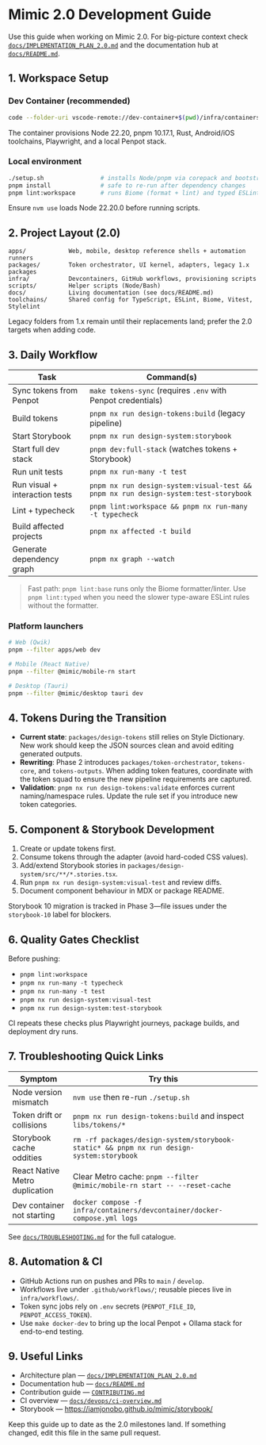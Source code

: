 # Mimic 2.0 Development Guide

Use this guide when working on Mimic 2.0. For big-picture context check
[`docs/IMPLEMENTATION_PLAN_2.0.md`](docs/IMPLEMENTATION_PLAN_2.0.md) and the documentation hub at
[`docs/README.md`](docs/README.md).

## 1. Workspace Setup

### Dev Container (recommended)

```bash
code --folder-uri vscode-remote://dev-container+$(pwd)/infra/containers/devcontainer
```

The container provisions Node 22.20, pnpm 10.17.1, Rust, Android/iOS toolchains, Playwright, and a local
Penpot stack.

### Local environment

```bash
./setup.sh                # installs Node/pnpm via corepack and bootstrap dependencies
pnpm install              # safe to re-run after dependency changes
pnpm lint:workspace       # runs Biome (format + lint) and typed ESLint to verify the toolchain
```

Ensure `nvm use` loads Node 22.20.0 before running scripts.

## 2. Project Layout (2.0)

```text
apps/            Web, mobile, desktop reference shells + automation runners
packages/        Token orchestrator, UI kernel, adapters, legacy 1.x packages
infra/           Devcontainers, GitHub workflows, provisioning scripts
scripts/         Helper scripts (Node/Bash)
docs/            Living documentation (see docs/README.md)
toolchains/      Shared config for TypeScript, ESLint, Biome, Vitest, Stylelint
```

Legacy folders from 1.x remain until their replacements land; prefer the 2.0 targets when adding code.

## 3. Daily Workflow

| Task                          | Command(s)                                                                            |
| ----------------------------- | ------------------------------------------------------------------------------------- |
| Sync tokens from Penpot       | `make tokens-sync` (requires `.env` with Penpot credentials)                          |
| Build tokens                  | `pnpm nx run design-tokens:build` (legacy pipeline)                                  |
| Start Storybook               | `pnpm nx run design-system:storybook`                                                |
| Start full dev stack          | `pnpm dev:full-stack` (watches tokens + Storybook)                                   |
| Run unit tests                | `pnpm nx run-many -t test`                                                           |
| Run visual + interaction tests| `pnpm nx run design-system:visual-test && pnpm nx run design-system:test-storybook`  |
| Lint + typecheck              | `pnpm lint:workspace && pnpm nx run-many -t typecheck`                               |
| Build affected projects       | `pnpm nx affected -t build`                                                          |
| Generate dependency graph     | `pnpm nx graph --watch`                                                              |

> Fast path: `pnpm lint:base` runs only the Biome formatter/linter. Use `pnpm lint:typed` when you need the slower
> type-aware ESLint rules without the formatter.

### Platform launchers

```bash
# Web (Qwik)
pnpm --filter apps/web dev

# Mobile (React Native)
pnpm --filter @mimic/mobile-rn start

# Desktop (Tauri)
pnpm --filter @mimic/desktop tauri dev
```

## 4. Tokens During the Transition

- **Current state**: `packages/design-tokens` still relies on Style Dictionary. New work should keep
  the JSON sources clean and avoid editing generated outputs.
- **Rewriting**: Phase 2 introduces `packages/token-orchestrator`, `tokens-core`, and `tokens-outputs`.
  When adding token features, coordinate with the token squad to ensure the new pipeline requirements
  are captured.
- **Validation**: `pnpm nx run design-tokens:validate` enforces current naming/namespace rules. Update
  the rule set if you introduce new token categories.

## 5. Component & Storybook Development

1. Create or update tokens first.
2. Consume tokens through the adapter (avoid hard-coded CSS values).
3. Add/extend Storybook stories in `packages/design-system/src/**/*.stories.tsx`.
4. Run `pnpm nx run design-system:visual-test` and review diffs.
5. Document component behaviour in MDX or package README.

Storybook 10 migration is tracked in Phase 3—file issues under the `storybook-10` label for blockers.

## 6. Quality Gates Checklist

Before pushing:

- `pnpm lint:workspace`
- `pnpm nx run-many -t typecheck`
- `pnpm nx run-many -t test`
- `pnpm nx run design-system:visual-test`
- `pnpm nx run design-system:test-storybook`

CI repeats these checks plus Playwright journeys, package builds, and deployment dry runs.

## 7. Troubleshooting Quick Links

| Symptom                             | Try this                                                                 |
| ----------------------------------- | ------------------------------------------------------------------------ |
| Node version mismatch               | `nvm use` then re-run `./setup.sh`                                       |
| Token drift or collisions           | `pnpm nx run design-tokens:build` and inspect `libs/tokens/*`            |
| Storybook cache oddities            | `rm -rf packages/design-system/storybook-static* && pnpm nx run design-system:storybook` |
| React Native Metro duplication      | Clear Metro cache: `pnpm --filter @mimic/mobile-rn start -- --reset-cache` |
| Dev container not starting          | `docker compose -f infra/containers/devcontainer/docker-compose.yml logs` |

See [`docs/TROUBLESHOOTING.md`](docs/TROUBLESHOOTING.md) for the full catalogue.

## 8. Automation & CI

- GitHub Actions run on pushes and PRs to `main` / `develop`.
- Workflows live under `.github/workflows/`; reusable pieces live in `infra/workflows/`.
- Token sync jobs rely on `.env` secrets (`PENPOT_FILE_ID`, `PENPOT_ACCESS_TOKEN`).
- Use `make docker-dev` to bring up the local Penpot + Ollama stack for end-to-end testing.

## 9. Useful Links

- Architecture plan — [`docs/IMPLEMENTATION_PLAN_2.0.md`](docs/IMPLEMENTATION_PLAN_2.0.md)
- Documentation hub — [`docs/README.md`](docs/README.md)
- Contribution guide — [`CONTRIBUTING.md`](CONTRIBUTING.md)
- CI overview — [`docs/devops/ci-overview.md`](docs/devops/ci-overview.md)
- Storybook — <https://iamjonobo.github.io/mimic/storybook/>

Keep this guide up to date as the 2.0 milestones land. If something changed, edit this file in the
same pull request.
